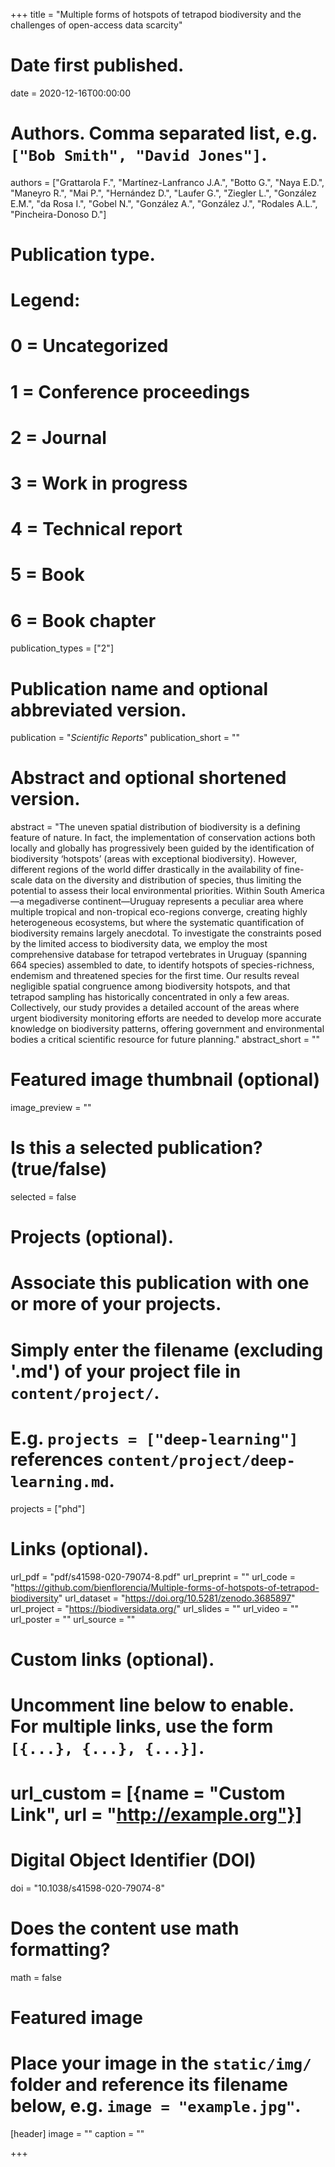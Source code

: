 +++
title = "Multiple forms of hotspots of tetrapod biodiversity and the challenges of open-access data scarcity"

# Date first published.
date = 2020-12-16T00:00:00

# Authors. Comma separated list, e.g. `["Bob Smith", "David Jones"]`.
authors = ["Grattarola F.", "Martínez-Lanfranco J.A.", "Botto G.", "Naya E.D.", "Maneyro R.", "Mai P.", "Hernández D.", "Laufer G.", "Ziegler L.", "González E.M.", "da Rosa I.", "Gobel N.", "González A.", "González J.", "Rodales A.L.", "Pincheira-Donoso D."]

# Publication type.
# Legend:
# 0 = Uncategorized
# 1 = Conference proceedings
# 2 = Journal
# 3 = Work in progress
# 4 = Technical report
# 5 = Book
# 6 = Book chapter
publication_types = ["2"]

# Publication name and optional abbreviated version.
publication = "*Scientific Reports*"
publication_short = ""

# Abstract and optional shortened version.
abstract = "The uneven spatial distribution of biodiversity is a defining feature of nature. In fact, the implementation of conservation actions both locally and globally has progressively been guided by the identification of biodiversity ‘hotspots’ (areas with exceptional biodiversity). However, different regions of the world differ drastically in the availability of fine-scale data on the diversity and distribution of species, thus limiting the potential to assess their local environmental priorities. Within South America—a megadiverse continent—Uruguay represents a peculiar area where multiple tropical and non-tropical eco-regions converge, creating highly heterogeneous ecosystems, but where the systematic quantification of biodiversity remains largely anecdotal. To investigate the constraints posed by the limited access to biodiversity data, we employ the most comprehensive database for tetrapod vertebrates in Uruguay (spanning 664 species) assembled to date, to identify hotspots of species-richness, endemism and threatened species for the first time. Our results reveal negligible spatial congruence among biodiversity hotspots, and that tetrapod sampling has historically concentrated in only a few areas. Collectively, our study provides a detailed account of the areas where urgent biodiversity monitoring efforts are needed to develop more accurate knowledge on biodiversity patterns, offering government and environmental bodies a critical scientific resource for future planning."
abstract_short = ""

# Featured image thumbnail (optional)
image_preview = ""

# Is this a selected publication? (true/false)
selected = false

# Projects (optional).
#   Associate this publication with one or more of your projects.
#   Simply enter the filename (excluding '.md') of your project file in `content/project/`.
#   E.g. `projects = ["deep-learning"]` references `content/project/deep-learning.md`.
projects = ["phd"]

# Links (optional).
url_pdf = "pdf/s41598-020-79074-8.pdf"
url_preprint = ""
url_code = "https://github.com/bienflorencia/Multiple-forms-of-hotspots-of-tetrapod-biodiversity"
url_dataset = "https://doi.org/10.5281/zenodo.3685897"
url_project = "https://biodiversidata.org/"
url_slides = ""
url_video = ""
url_poster = ""
url_source = ""

# Custom links (optional).
#   Uncomment line below to enable. For multiple links, use the form `[{...}, {...}, {...}]`.
# url_custom = [{name = "Custom Link", url = "http://example.org"}]

# Digital Object Identifier (DOI)
doi = "10.1038/s41598-020-79074-8"

# Does the content use math formatting?
math = false

# Featured image
# Place your image in the `static/img/` folder and reference its filename below, e.g. `image = "example.jpg"`.
[header]
image = ""
caption = ""

+++
